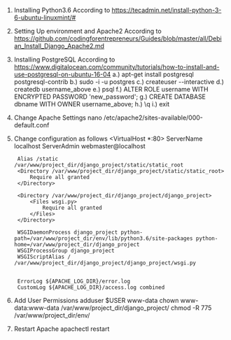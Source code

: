 1. Installing Python3.6
    According to https://tecadmin.net/install-python-3-6-ubuntu-linuxmint/#
2. Setting Up environment and Apache2
    According to https://github.com/codingforentrepreneurs/Guides/blob/master/all/Debian_Install_Django_Apache2.md

3. Installing PostgreSQL
    According to https://www.digitalocean.com/community/tutorials/how-to-install-and-use-postgresql-on-ubuntu-16-04
    a.) apt-get install postgresql postgresql-contrib
    b.) sudo -i -u postgres
    c.) createuser --interactive
    d.) createdb username_above
    e.) psql
    f.) ALTER ROLE username WITH ENCRYPTED PASSWORD 'new_password';
    g.) CREATE DATABASE dbname WITH OWNER username_above;
    h.) \q
    i.) exit

4. Change Apache Settings
    nano /etc/apache2/sites-available/000-default.conf
5. Change configuration as follows
    <VirtualHost *:80>
        ServerName localhost
        ServerAdmin webmaster@localhost

        Alias /static /var/www/project_dir/django_project/static/static_root
        <Directory /var/www/project_dir/django_project/static/static_root>
            Require all granted
        </Directory>

        <Directory /var/www/project_dir/django_project/django_project>
            <Files wsgi.py>
                Require all granted
            </Files>
        </Directory>

        WSGIDaemonProcess django_project python-path=/var/www/project_dir/env/lib/python3.6/site-packages python-home=/var/www/project_dir/django_project
        WSGIProcessGroup django_project
        WSGIScriptAlias / /var/www/project_dir/django_project/django_project/wsgi.py


        ErrorLog ${APACHE_LOG_DIR}/error.log
        CustomLog ${APACHE_LOG_DIR}/access.log combined
    </VirtualHost>

6. Add User Permissions 
    adduser $USER www-data
    chown www-data:www-data /var/www/project_dir/django_project/
    chmod -R 775 /var/www/project_dir/env/

7. Restart Apache
    apachectl restart

